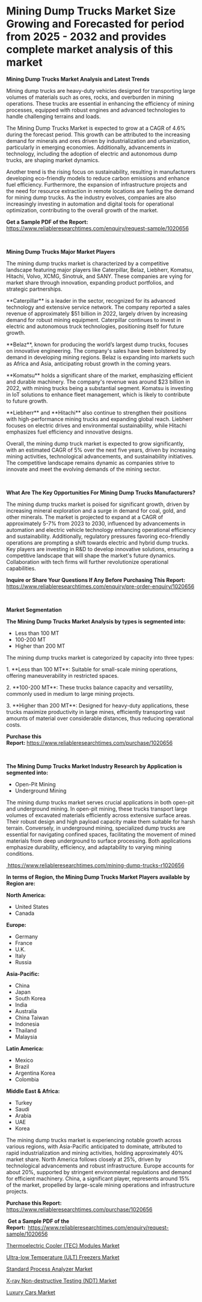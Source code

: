 <p><h1>Mining Dump Trucks Market Size Growing and Forecasted for period from 2025 - 2032 and provides complete market analysis of this market</h1></p><p><strong>Mining Dump Trucks Market Analysis and Latest Trends</strong></p>
<p><p>Mining dump trucks are heavy-duty vehicles designed for transporting large volumes of materials such as ores, rocks, and overburden in mining operations. These trucks are essential in enhancing the efficiency of mining processes, equipped with robust engines and advanced technologies to handle challenging terrains and loads.</p><p>The Mining Dump Trucks Market is expected to grow at a CAGR of 4.6% during the forecast period. This growth can be attributed to the increasing demand for minerals and ores driven by industrialization and urbanization, particularly in emerging economies. Additionally, advancements in technology, including the adoption of electric and autonomous dump trucks, are shaping market dynamics. </p><p>Another trend is the rising focus on sustainability, resulting in manufacturers developing eco-friendly models to reduce carbon emissions and enhance fuel efficiency. Furthermore, the expansion of infrastructure projects and the need for resource extraction in remote locations are fueling the demand for mining dump trucks. As the industry evolves, companies are also increasingly investing in automation and digital tools for operational optimization, contributing to the overall growth of the market.</p></p>
<p><strong>Get a Sample PDF of the Report:&nbsp;</strong> <a href="https://www.reliableresearchtimes.com/enquiry/request-sample/1020656?utm_campaign=2641&utm_medium=2&utm_source=Github&utm_content=ia&utm_term=30032025&utm_id=mining-dump-trucks">https://www.reliableresearchtimes.com/enquiry/request-sample/1020656</a></p>
<p>&nbsp;</p>
<p><strong>Mining Dump Trucks Major Market Players</strong></p>
<p><p>The mining dump trucks market is characterized by a competitive landscape featuring major players like Caterpillar, Belaz, Liebherr, Komatsu, Hitachi, Volvo, XCMG, Sinotruk, and SANY. These companies are vying for market share through innovation, expanding product portfolios, and strategic partnerships.</p><p>**Caterpillar** is a leader in the sector, recognized for its advanced technology and extensive service network. The company reported a sales revenue of approximately $51 billion in 2022, largely driven by increasing demand for robust mining equipment. Caterpillar continues to invest in electric and autonomous truck technologies, positioning itself for future growth.</p><p>**Belaz**, known for producing the world’s largest dump trucks, focuses on innovative engineering. The company's sales have been bolstered by demand in developing mining regions. Belaz is expanding into markets such as Africa and Asia, anticipating robust growth in the coming years.</p><p>**Komatsu** holds a significant share of the market, emphasizing efficient and durable machinery. The company's revenue was around $23 billion in 2022, with mining trucks being a substantial segment. Komatsu is investing in IoT solutions to enhance fleet management, which is likely to contribute to future growth.</p><p>**Liebherr** and **Hitachi** also continue to strengthen their positions with high-performance mining trucks and expanding global reach. Liebherr focuses on electric drives and environmental sustainability, while Hitachi emphasizes fuel efficiency and innovative designs.</p><p>Overall, the mining dump truck market is expected to grow significantly, with an estimated CAGR of 5% over the next five years, driven by increasing mining activities, technological advancements, and sustainability initiatives. The competitive landscape remains dynamic as companies strive to innovate and meet the evolving demands of the mining sector.</p></p>
<p>&nbsp;</p>
<p><strong>What Are The Key Opportunities For Mining Dump Trucks Manufacturers?</strong></p>
<p><p>The mining dump trucks market is poised for significant growth, driven by increasing mineral exploration and a surge in demand for coal, gold, and other minerals. The market is projected to expand at a CAGR of approximately 5-7% from 2023 to 2030, influenced by advancements in automation and electric vehicle technology enhancing operational efficiency and sustainability. Additionally, regulatory pressures favoring eco-friendly operations are prompting a shift towards electric and hybrid dump trucks. Key players are investing in R&D to develop innovative solutions, ensuring a competitive landscape that will shape the market's future dynamics. Collaboration with tech firms will further revolutionize operational capabilities.</p></p>
<p><strong>Inquire or Share Your Questions If Any Before Purchasing This Report:</strong> <a href="https://www.reliableresearchtimes.com/enquiry/pre-order-enquiry/1020656?utm_campaign=2641&utm_medium=2&utm_source=Github&utm_content=ia&utm_term=30032025&utm_id=mining-dump-trucks">https://www.reliableresearchtimes.com/enquiry/pre-order-enquiry/1020656</a></p>
<p>&nbsp;</p>
<p><strong>Market Segmentation</strong></p>
<p><strong>The Mining Dump Trucks Market Analysis by types is segmented into:</strong></p>
<p><ul><li>Less than 100 MT</li><li>100-200 MT</li><li>Higher than 200 MT</li></ul></p>
<p><p>The mining dump trucks market is categorized by capacity into three types: </p><p>1. **Less than 100 MT**: Suitable for small-scale mining operations, offering maneuverability in restricted spaces. </p><p>2. **100-200 MT**: These trucks balance capacity and versatility, commonly used in medium to large mining projects. </p><p>3. **Higher than 200 MT**: Designed for heavy-duty applications, these trucks maximize productivity in large mines, efficiently transporting vast amounts of material over considerable distances, thus reducing operational costs.</p></p>
<p><strong>Purchase this Report:&nbsp;</strong><a href="https://www.reliableresearchtimes.com/purchase/1020656?utm_campaign=2641&utm_medium=2&utm_source=Github&utm_content=ia&utm_term=30032025&utm_id=mining-dump-trucks">https://www.reliableresearchtimes.com/purchase/1020656</a></p>
<p>&nbsp;</p>
<p><strong>The Mining Dump Trucks Market Industry Research by Application is segmented into:</strong></p>
<p><ul><li>Open-Pit Mining</li><li>Underground Mining</li></ul></p>
<p><p>The mining dump trucks market serves crucial applications in both open-pit and underground mining. In open-pit mining, these trucks transport large volumes of excavated materials efficiently across extensive surface areas. Their robust design and high payload capacity make them suitable for harsh terrain. Conversely, in underground mining, specialized dump trucks are essential for navigating confined spaces, facilitating the movement of mined materials from deep underground to surface processing. Both applications emphasize durability, efficiency, and adaptability to varying mining conditions.</p></p>
<p><a href="https://www.reliableresearchtimes.com/mining-dump-trucks-r1020656?utm_campaign=2641&utm_medium=2&utm_source=Github&utm_content=ia&utm_term=30032025&utm_id=mining-dump-trucks">&nbsp;https://www.reliableresearchtimes.com/mining-dump-trucks-r1020656</a></p>
<p><strong>In terms of Region, the Mining Dump Trucks Market Players available by Region are:</strong></p>
<p>
    <p> <strong> North America: </strong>
        <ul>
            <li>United States</li>
            <li>Canada</li>
        </ul>
        </p> 
    <p> <strong> Europe: </strong>
        <ul>
            <li>Germany</li>
            <li>France</li>
            <li>U.K.</li>
            <li>Italy</li>
            <li>Russia</li>
        </ul>
        </p> 
    <p> <strong> Asia-Pacific: </strong>
        <ul>
            <li>China</li>
            <li>Japan</li>
            <li>South Korea</li>
            <li>India</li>
            <li>Australia</li>
            <li>China Taiwan</li>
            <li>Indonesia</li>
            <li>Thailand</li>
            <li>Malaysia</li>
        </ul>
        </p> 
    <p> <strong> Latin America: </strong>
        <ul>
            <li>Mexico</li>
            <li>Brazil</li>
            <li>Argentina Korea</li>
            <li>Colombia</li>
        </ul>
        </p> 
    <p> <strong> Middle East & Africa: </strong>
        <ul>
            <li>Turkey</li>
            <li>Saudi</li>
            <li>Arabia</li>
            <li>UAE</li>
            <li>Korea</li>
        </ul>
    </p>
    </p>
<p><p>The mining dump trucks market is experiencing notable growth across various regions, with Asia-Pacific anticipated to dominate, attributed to rapid industrialization and mining activities, holding approximately 40% market share. North America follows closely at 25%, driven by technological advancements and robust infrastructure. Europe accounts for about 20%, supported by stringent environmental regulations and demand for efficient machinery. China, a significant player, represents around 15% of the market, propelled by large-scale mining operations and infrastructure projects.</p></p>
<p><strong>Purchase this Report: </strong><a href="https://www.reliableresearchtimes.com/purchase/1020656?utm_campaign=2641&utm_medium=2&utm_source=Github&utm_content=ia&utm_term=30032025&utm_id=mining-dump-trucks">https://www.reliableresearchtimes.com/purchase/1020656</a></p>
<p>&nbsp;<strong>Get a Sample PDF of the Report:&nbsp;&nbsp;</strong><a href="https://www.reliableresearchtimes.com/enquiry/request-sample/1020656?utm_campaign=2641&utm_medium=2&utm_source=Github&utm_content=ia&utm_term=30032025&utm_id=mining-dump-trucks">https://www.reliableresearchtimes.com/enquiry/request-sample/1020656</a></p>
<p><strong></strong></p>
<p><p><a href="https://www.linkedin.com/pulse/detailed-market-research-thermoelectric-cooler-tec-modules-vubif?utm_campaign=2641&utm_medium=2&utm_source=Github&utm_content=ia&utm_term=30032025&utm_id=mining-dump-trucks">Thermoelectric Cooler (TEC) Modules Market</a></p><p><a href="https://www.linkedin.com/pulse/ultra-low-temperature-ult-freezers-market-revenue-insights-87-ahxgf?utm_campaign=2641&utm_medium=2&utm_source=Github&utm_content=ia&utm_term=30032025&utm_id=mining-dump-trucks">Ultra-low Temperature (ULT) Freezers Market</a></p><p><a href="https://www.linkedin.com/pulse/understanding-standard-process-analyzer-market-competitor-uzrrc?utm_campaign=2641&utm_medium=2&utm_source=Github&utm_content=ia&utm_term=30032025&utm_id=mining-dump-trucks">Standard Process Analyzer Market</a></p><p><a href="https://www.linkedin.com/pulse/x-ray-non-destructive-testing-ndt-market-innovations-trends-uqdgf?utm_campaign=2641&utm_medium=2&utm_source=Github&utm_content=ia&utm_term=30032025&utm_id=mining-dump-trucks">X-ray Non-destructive Testing (NDT) Market</a></p><p><a href="https://github.com/rushanday/Market-Research-Report-List-1/blob/main/luxury-cars-market.md?utm_campaign=2641&utm_medium=2&utm_source=Github&utm_content=ia&utm_term=30032025&utm_id=mining-dump-trucks">Luxury Cars Market</a></p></p>